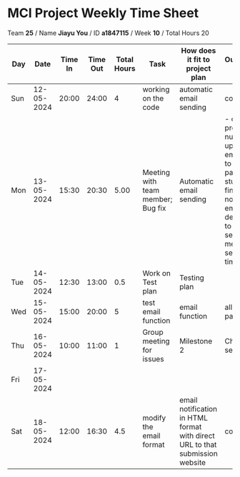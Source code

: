 # MCI Project Weekly Time Sheet

Team **25** / Name **Jiayu You** / ID **a1847115** / Week **10** / Total Hours 20

| Day | Date       | Time In | Time Out | Total Hours | Task | How does it fit to project plan | Outcome/Next action |
| --- | ---------- | ------- | -------- | ----------- | ---- | ------------------------------- | ------------------- |
| Sun | 12-05-2024 | 20:00   | 24:00    | 4           | working on the code| automatic email sending | continue
| Mon | 13-05-2024 | 15:30   | 20:30    | 5.00        | Meeting with team member; Bug fix| Automatic email sending| - display proper week number; - update send email function to check if that particular student have final draft or not. if not send email; - set delay function to prevent several messages send at same time.|
| Tue | 14-05-2024 | 12:30   | 13:00    | 0.5           | Work on Test plan | Testing plan | |
| Wed | 15-05-2024 | 15:00   | 20:00    |  5          | test email function  | email function | all tested and passed |
| Thu | 16-05-2024 | 10:00   | 11:00    | 1          | Group meeting for issues | Milestone 2 | Change email sending format|
| Fri | 17-05-2024 |  |     |           | | | 
| Sat | 18-05-2024 | 12:00   | 16:30    | 4.5           | modify the email format| email notification in HTML format with direct URL to that submission website | continue
